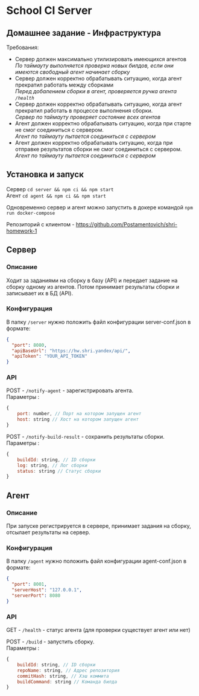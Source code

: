 # School CI Server

## Домашнее задание - Инфраструктура

Требования:

- Сервер должен максимально утилизировать имеющихся агентов<br>
  <i> По таймауту выполняется проверка новых билдов, если они имеются свободный агент начинает сборку </i>
- Сервер должен корректно обрабатывать ситуацию, когда агент прекратил работать между сборками<br>
  <i> Перед добалением сборки в агент, проверяется ручка агента `/health`</i>
- Сервер должен корректно обрабатывать ситуацию, когда агент прекратил работать в процессе выполнения сборки.<br>
  <i> Сервер по таймауту проверяет состояние всех агентов </i>
- Агент должен корректно обрабатывать ситуацию, когда при старте не смог соединиться с сервером.<br>
  <i> Агент по таймауту пытается соединиться с сервером</i>
- Агент должен корректно обрабатывать ситуацию, когда при отправке результатов сборки не смог соединиться с сервером.<br>
  <i> Агент по таймауту пытается соединиться с сервером</i>

## Установка и запуск

Сервер `cd server && npm ci && npm start` <br>
Агент `cd agent && npm ci && npm start` <br>

Одновременно сервер и агент можно запустить в докере командой `npm run docker-compose` <br>

Репозиторий с клиентом - https://github.com/Postamentovich/shri-homework-1

## Сервер

### Описание

Ходит за заданиями на сборку в базу (API) и передает задание на сборку одному из агентов. Потом принимает результаты сборки и записывает их в БД (API).

### Конфигурация

В папку `/server` нужно положить файл конфигурации server-conf.json в формате:

```json
{
  "port": 8080,
  "apiBaseUrl": "https://hw.shri.yandex/api/",
  "apiToken": "YOUR_API_TOKEN"
}
```

### API

POST - `/notify-agent` - зарегистрировать агента. <br>
Параметры :

```js
{
    port: number, // Порт на котором запущен агент
    host: string // Хост на котором запущен агент
}
```

POST - `/notify-build-result` - сохранить результаты сборки.<br>
Параметры :

```js
{
    buildId: string, // ID cборки
    log: string, // Лог сборки
    status: string // Статус сборки
}
```

## Агент

### Описание

При запуске регистрируется в сервере, принимает задания на сборку, отсылает результаты на сервер.

### Конфигурация

В папку `/agent` нужно положить файл конфигурации agent-conf.json в формате:

```json
{
  "port": 8001,
  "serverHost": "127.0.0.1",
  "serverPort": 8080
}
```

### API

GET - `/health` - статус агента (для проверки существует агент или нет)<br>

POST - `/build` - запустить сборку.<br>
Параметры :

```js
{
    buildId: string, // ID cборки
    repoName: string, // Адрес репозитория
    commitHash: string, // Хэш коммита
    buildCommand: string // Команда билда
}
```
